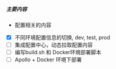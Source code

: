 ##### 主要内容
- 配置相关的内容
- [x] 不同环境配置信息的切换, dev, test, prod
- [ ] 集成配置中心，动态拉取配置内容
- [ ] 编写build.sh 和 Docker环境部署脚本  
- [ ] Apollo + Docker 环境下部署